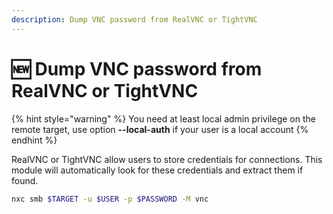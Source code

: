 ```yaml
---
description: Dump VNC password from RealVNC or TightVNC
---
```


# 🆕 Dump VNC password from RealVNC or TightVNC

{% hint style="warning" %}
You need at least local admin privilege on the remote target, use option **--local-auth** if your user is a local account
{% endhint %}

RealVNC or TightVNC allow users to store credentials for connections. This module will automatically look for these credentials and extract them if found.

```bash
nxc smb $TARGET -u $USER -p $PASSWORD -M vnc
```
